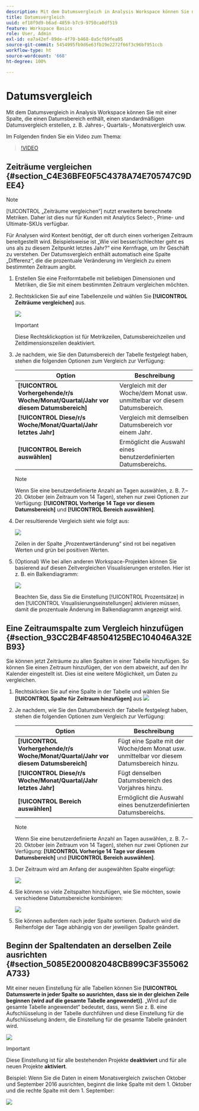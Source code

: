 ```yaml
---
description: Mit dem Datumsvergleich in Analysis Workspace können Sie mit einer Spalte, die einen Datumsbereich enthält, einen standardmäßigen Datumsvergleich erstellen, z. B. Jahres-, Quartals-, Monatsvergleich usw.
title: Datumsvergleich
uuid: ef18f9d9-b6ad-4859-b7c9-9750ca0df519
feature: Workspace Basics
role: User, Admin
exl-id: ea7a42ef-89de-4f70-b468-8a5cf69fea05
source-git-commit: 5454995fb9d6e63fb19e2272f66f3c96bf951ccb
workflow-type: ht
source-wordcount: '668'
ht-degree: 100%

---
```


# Datumsvergleich

Mit dem Datumsvergleich in Analysis Workspace können Sie mit einer Spalte, die einen Datumsbereich enthält, einen standardmäßigen Datumsvergleich erstellen, z. B. Jahres-, Quartals-, Monatsvergleich usw.

Im Folgenden finden Sie ein Video zum Thema:

>[!VIDEO](https://video.tv.adobe.com/v/30753/?quality=12)

## Zeiträume vergleichen {#section_C4E36BFE0F5C4378A74E705747C9DEE4}

>[!NOTE]
>[!UICONTROL „Zeiträume vergleichen“] nutzt erweiterte berechnete Metriken. Daher ist dies nur für Kunden mit Analytics Select-, Prime- und Ultimate-SKUs verfügbar.

Für Analysen wird Kontext benötigt, der oft durch einen vorherigen Zeitraum bereitgestellt wird. Beispielsweise ist „Wie viel besser/schlechter geht es uns als zu diesem Zeitpunkt letztes Jahr?“ eine Kernfrage, um Ihr Geschäft zu verstehen. Der Datumsvergleich enthält automatisch eine Spalte „Differenz“, die die prozentuale Veränderung im Vergleich zu einem bestimmten Zeitraum angibt.

1. Erstellen Sie eine Freiformtabelle mit beliebigen Dimensionen und Metriken, die Sie mit einem bestimmten Zeitraum vergleichen möchten.
1. Rechtsklicken Sie auf eine Tabellenzeile und wählen Sie **[!UICONTROL Zeiträume vergleichen]** aus.

   ![](assets/compare-time.png)

   >[!IMPORTANT]
   >
   >Diese Rechtsklickoption ist für Metrikzeilen, Datumsbereichzeilen und Zeitdimensionszeilen deaktiviert.

1. Je nachdem, wie Sie den Datumsbereich der Tabelle festgelegt haben, stehen die folgenden Optionen zum Vergleich zur Verfügung:

   | Option | Beschreibung |
   |---|---|
   | **[!UICONTROL Vorhergehende/r/s Woche/Monat/Quartal/Jahr vor diesem Datumsbereich]** | Vergleich mit der Woche/dem Monat usw. unmittelbar vor diesem Datumsbereich. |
   | **[!UICONTROL Diese/r/s Woche/Monat/Quartal/Jahr letztes Jahr]** | Vergleich mit demselben Datumsbereich vor einem Jahr. |
   | **[!UICONTROL Bereich auswählen]** | Ermöglicht die Auswahl eines benutzerdefinierten Datumsbereichs. |

   >[!NOTE]
   >
   >Wenn Sie eine benutzerdefinierte Anzahl an Tagen auswählen, z. B. 7.–20. Oktober (ein Zeitraum von 14 Tagen), stehen nur zwei Optionen zur Verfügung: **[!UICONTROL Vorherige 14 Tage vor diesem Datumsbereich]** und **[!UICONTROL Bereich auswählen]**.

1. Der resultierende Vergleich sieht wie folgt aus:

   ![](assets/compare-time-result.png)

   Zeilen in der Spalte „Prozentwertänderung“ sind rot bei negativen Werten und grün bei positiven Werten.

1. (Optional) Wie bei allen anderen Workspace-Projekten können Sie basierend auf diesen Zeitvergleichen Visualisierungen erstellen. Hier ist z. B. ein Balkendiagramm:

   ![](assets/compare-time-barchart.png)

   Beachten Sie, dass Sie die Einstellung [!UICONTROL Prozentsätze] in den [!UICONTROL Visualisierungseinstellungen] aktivieren müssen, damit die prozentuale Änderung im Balkendiagramm angezeigt wird.

## Eine Zeitraumspalte zum Vergleich hinzufügen {#section_93CC2B4F48504125BEC104046A32EB93}

Sie können jetzt Zeiträume zu allen Spalten in einer Tabelle hinzufügen. So können Sie einen Zeitraum hinzufügen, der von dem abweicht, auf den Ihr Kalender eingestellt ist. Dies ist eine weitere Möglichkeit, um Daten zu vergleichen.

1. Rechtsklicken Sie auf eine Spalte in der Tabelle und wählen Sie **[!UICONTROL Spalte für Zeitraum hinzufügen]** aus ![](assets/add-time-period-column.png)

1. Je nachdem, wie Sie den Datumsbereich der Tabelle festgelegt haben, stehen die folgenden Optionen zum Vergleich zur Verfügung:

   | Option | Beschreibung |
   |---|---|
   | **[!UICONTROL Vorhergehende/r/s Woche/Monat/Quartal/Jahr vor diesem Datumsbereich]** | Fügt eine Spalte mit der Woche/dem Monat usw. unmittelbar vor diesem Datumsbereich hinzu. |
   | **[!UICONTROL Diese/r/s Woche/Monat/Quartal/Jahr letztes Jahr]** | Fügt denselben Datumsbereich des Vorjahres hinzu. |
   | **[!UICONTROL Bereich auswählen]** | Ermöglicht die Auswahl eines benutzerdefinierten Datumsbereichs. |

   >[!NOTE]
   >
   >Wenn Sie eine benutzerdefinierte Anzahl an Tagen auswählen, z. B. 7.–20. Oktober (ein Zeitraum von 14 Tagen), stehen nur zwei Optionen zur Verfügung: **[!UICONTROL Vorherige 14 Tage vor diesem Datumsbereich]** und **[!UICONTROL Bereich auswählen]**.

1. Der Zeitraum wird am Anfang der ausgewählten Spalte eingefügt:

   ![](assets/add-time-period-column2.png)

1. Sie können so viele Zeitspalten hinzufügen, wie Sie möchten, sowie verschiedene Datumsbereiche kombinieren:

   ![](assets/add-time-period-column4.png)

1. Sie können außerdem nach jeder Spalte sortieren. Dadurch wird die Reihenfolge der Tage abhängig von der jeweiligen Spalte geändert.

## Beginn der Spaltendaten an derselben Zeile ausrichten {#section_5085E200082048CB899C3F355062A733}

Mit einer neuen Einstellung für alle Tabellen können Sie **[!UICONTROL Datumswerte in jeder Spalte so ausrichten, dass sie in der gleichen Zeile beginnen (wird auf die gesamte Tabelle angewendet)]**. „Wird auf die gesamte Tabelle angewendet“ bedeutet, dass, wenn Sie z. B. eine Aufschlüsselung in der Tabelle durchführen und diese Einstellung für die Aufschlüsselung ändern, die Einstellung für die gesamte Tabelle geändert wird.

![](assets/date-comparison-setting.png)

>[!IMPORTANT]
>
>Diese Einstellung ist für alle bestehenden Projekte **deaktiviert** und für alle neuen Projekte **aktiviert**.

Beispiel: Wenn Sie die Daten in einem Monatsvergleich zwischen Oktober und September 2016 ausrichten, beginnt die linke Spalte mit dem 1. Oktober und die rechte Spalte mit dem 1. September:

![](assets/add-time-period-column3.png)

<!-- 

<p>See Jonny Moon's email from November 3. </p>

 -->
